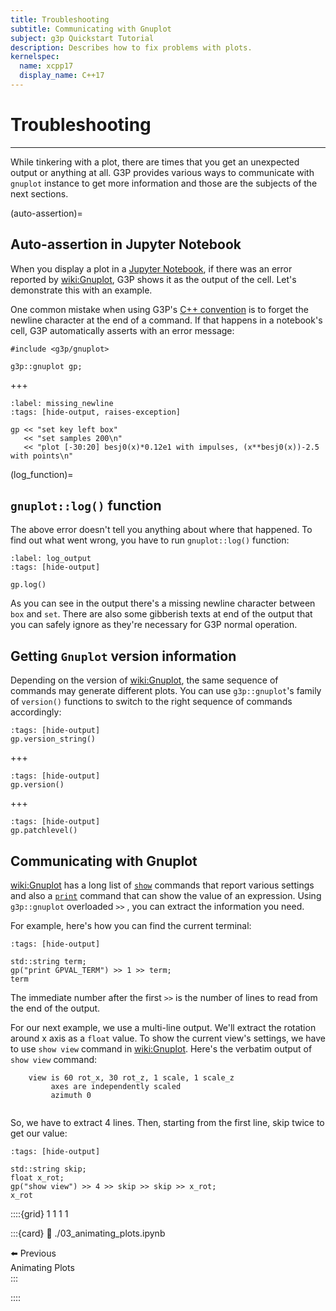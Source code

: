 ```yaml
---
title: Troubleshooting
subtitle: Communicating with Gnuplot
subject: g3p Quickstart Tutorial
description: Describes how to fix problems with plots.
kernelspec:
  name: xcpp17
  display_name: C++17
---
```


# Troubleshooting

---

While tinkering with a plot, there are times that you get an unexpected output or anything at all. G3P provides various ways to communicate with `gnuplot` instance to get more information and those are the subjects of the next sections.

(auto-assertion)=
## Auto-assertion in Jupyter Notebook

When you display a plot in a [Jupyter Notebook](wiki:Project_Jupyter), if there was an error reported by <wiki:Gnuplot>, G3P shows it as the output of the cell. Let's demonstrate this with an example.

One common mistake when using G3P's [C++ convention](./01_the_basics.ipynb#c-convention) is to forget the newline character at the end of a command. If that happens in a notebook's cell, G3P automatically asserts with an error message:

```{code-cell} cpp
#include <g3p/gnuplot>

g3p::gnuplot gp;
```
+++
```{code-cell} cpp
:label: missing_newline
:tags: [hide-output, raises-exception]

gp << "set key left box"
   << "set samples 200\n"
   << "plot [-30:20] besj0(x)*0.12e1 with impulses, (x**besj0(x))-2.5 with points\n"
```

(log_function)=
## `gnuplot::log()` function 

The above error doesn't tell you anything about where that happened. To find out what went wrong, you have to run `gnuplot::log()` function:

```{code-cell} cpp
:label: log_output
:tags: [hide-output]

gp.log()
```

As you can see in the output there's a missing newline character between `box` and `set`. There are also some gibberish texts at end of the output that you can safely ignore as they're necessary for G3P normal operation.

## Getting `Gnuplot` version information

Depending on the version of <wiki:Gnuplot>, the same sequence of commands may generate different plots. You can use `g3p::gnuplot`'s family of `version()` functions to switch to the right sequence of commands accordingly:

```{code-cell} cpp
:tags: [hide-output]
gp.version_string()
```
+++
```{code-cell} cpp
:tags: [hide-output]
gp.version()
```
+++
```{code-cell} cpp
:tags: [hide-output]
gp.patchlevel()
```

## Communicating with Gnuplot

<wiki:Gnuplot> has a long list of [`show`](http://gnuplot.info/docs_6.0/loc10320.html) commands that report various settings and also a [`print`](http://gnuplot.info/docs_6.0/loc10069.html) command that can show the value of an expression. Using `g3p::gnuplot` overloaded `>>` , you can extract the information you need.

For example, here's how you can find the current terminal:

```{code-cell} cpp
:tags: [hide-output]

std::string term;
gp("print GPVAL_TERM") >> 1 >> term;
term
```

The immediate number after the first `>>` is the number of lines to read from the end of the output.

For our next example, we use a multi-line output. We'll extract the rotation around x axis as a `float` value. To show the current view's settings, we have to use `show view` command in <wiki:Gnuplot>. Here's the verbatim output of `show view` command:
```
	view is 60 rot_x, 30 rot_z, 1 scale, 1 scale_z
		 axes are independently scaled
		 azimuth 0
 
```
So, we have to extract 4 lines. Then, starting from the first line, skip twice to get our value:

```{code-cell} cpp
:tags: [hide-output]

std::string skip;
float x_rot;
gp("show view") >> 4 >> skip >> skip >> x_rot;
x_rot
```

::::{grid} 1 1 1 1

:::{card}
:link: ./03_animating_plots.ipynb
<div style="text-align: left">⬅️ Previous</div>
<div style="text-align: left">Animating Plots</div>
:::

::::
